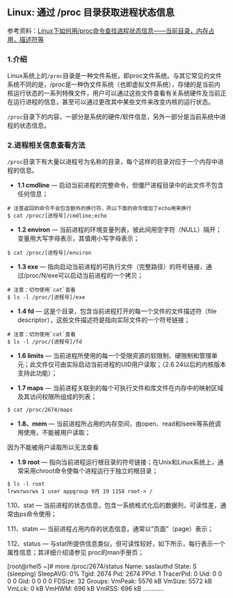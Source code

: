 ## Linux: 通过 /proc 目录获取进程状态信息

参考资料：[Linux下如何用/proc命令查找进程状态信息——当前目录，内存占用，描述符等](https://blog.csdn.net/juzihongle1/article/details/77184541)

### 1.介绍

Linux系统上的`/proc`目录是一种文件系统，即proc文件系统。与其它常见的文件系统不同的是，/proc是一种伪文件系统（也即虚拟文件系统），存储的是当前内核运行状态的一系列特殊文件，用户可以通过这些文件查看有关系统硬件及当前正在运行进程的信息，甚至可以通过更改其中某些文件来改变内核的运行状态。

`/proc`目录下的内容，一部分是系统的硬件/软件信息，另外一部分是当前系统中进程的状态信息。

### 2.进程相关信息查看方法

`/proc`目录下有大量以进程号为名称的目录，每个这样的目录对应于一个内存中进程的信息。

* **1.1 cmdline** — 启动当前进程的完整命令，但僵尸进程目录中的此文件不包含任何信息；

```shell
# 注意返回的命令不会包含额外的换行符，所以下面的命令增加了echo用来换行
$ cat /proc/[进程号]/cmdline;echo
```

* **1.2 environ** — 当前进程的环境变量列表，彼此间用空字符（NULL）隔开；变量用大写字母表示，其值用小写字母表示； 

```shell
$ cat /proc/[进程号]/environ
```

* **1.3 exe** — 指向启动当前进程的可执行文件（完整路径）的符号链接，通过/proc/N/exe可以启动当前进程的一个拷贝； 

```shell
# 注意：切勿使用`cat`查看
$ ls -l /proc/[进程号]/exe
```

* **1.4 fd** — 这是个目录，包含当前进程打开的每一个文件的文件描述符（file descriptor），这些文件描述符是指向实际文件的一个符号链接； 

```shell
# 注意：切勿使用`cat`查看
$ ls -l /proc/[进程号]/fd
```

* **1.6 limits** — 当前进程所使用的每一个受限资源的软限制、硬限制和管理单元；此文件仅可由实际启动当前进程的UID用户读取；（2.6.24以后的内核版本支持此功能）； 

* **1.7 maps** — 当前进程关联到的每个可执行文件和库文件在内存中的映射区域及其访问权限所组成的列表； 

```shell
$ cat /proc/2674/maps 
```

* **1.8、mem** — 当前进程所占用的内存空间，由open、read和lseek等系统调用使用，不能被用户读取；

 因为不能被用户读取所以无法查看 

* **1.9 root** — 指向当前进程运行根目录的符号链接；在Unix和Linux系统上，通常采用chroot命令使每个进程运行于独立的根目录；

```shell
$ ls -l root
lrwxrwxrwx 1 user appgroup 9月 19 1158 root-> /
```

1.10、stat — 当前进程的状态信息，包含一系统格式化后的数据列，可读性差，通常由ps命令使用； 

1.11、statm — 当前进程占用内存的状态信息，通常以“页面”（page）表示； 

1.12、status — 与stat所提供信息类似，但可读性较好，如下所示，每行表示一个属性信息；其详细介绍请参见 proc的man手册页； 

[root@rhel5 ~]# more /proc/2674/status 
Name:   saslauthd
State:  S (sleeping)
SleepAVG:       0%
Tgid:   2674
Pid:    2674
PPid:   1
TracerPid:      0
Uid:    0       0       0       0
Gid:    0       0       0       0
FDSize: 32
Groups:
VmPeak:     5576 kB
VmSize:     5572 kB
VmLck:         0 kB
VmHWM:       696 kB
VmRSS:       696 kB
…………


